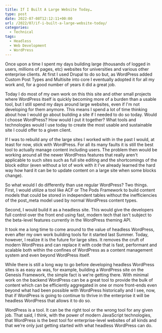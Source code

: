 ```yaml
---
title: If I Built A Large Website Today…
type: post
date: 2022-07-08T12:12:11+00:00
url: /2022/07/if-i-built-a-large-website-today/
categories:
  - Technical
tags:
  - Headless
  - Web Development
  - WordPress
---
```


Once upon a time I spent my days building large (thousands of logged in users, millions of pages, etc) websites for universities and various other enterprise clients. At first I used Drupal to do so but, as WordPress added Custom Post Types and Multisite into core I eventually adopted it for all my work and, for a good number of years it did a great job.

Today I do most of my own work on this this site and other small projects where WordPress itself is quickly becoming more of a burden than a usable tool, but I still spend my days around large websites, even if I'm not developing for them anymore. This means I spend a lot of time thinking about how I would go about building a site if I needed to do so today. Would I choose WordPress? How would I put it together? What tools and technologies would I use today to create the most usable and sustainable site I could offer to a given client.

If I was to rebuild any of the large sites I worked with in the past I would, at least for now, stick with WordPress. For all its many faults it is still the best tool to actually manage content including users. The problem then would be working around all the newer WordPress features that really aren't applicable to such sites such as full site editing and the shortcomings of the block editor (even without a lot of work with it I've already learned the hard way how hard it can be to update content on a large site when some blocks change).

So what would I do differently than use regular WordPress? Two things. First, I would utilize a tool like ACF or The Pods Framework to build content models that could be stored in independent tables without the inefficiencies of the post_meta model used by normal WordPress content types.

Second, I would build it as a headless site. This would give the developers full control over the front end using fast, modern tech that isn't subject to the beta-level features currently in the WordPress theming API.

It took me a long time to come around to the value of headless WordPress, even after my own work building tools for it started last Summer. Today, however, I realize it is the future for large sites. It removes the cruft of modern WordPress and can replace it with code that is fast, performant and scalable both within the confines of WordPress as a content management system and even beyond WordPress itself.

While there is still a long way to go before developing headless WordPress sites is as easy as was, for example, building a WordPress site on the Genesis Framework, the simple fact is we're getting there. With minimal work on the backend WordPress can be a great tool to provide the bulk of content which can be efficiently aggregated in one or more front-ends even beyond what had been possible with WordPress historically and I see, now, that if WordPress is going to continue to thrive in the enterprise it will be headless WordPress that allows it to do so.

WordPress is a tool. It can be the right tool or the wrong tool for any given job. That said, I think, with the power of modern JavaScript technologies, that WordPress is the best tool for enterprise-level websites of all kinds and that we're only just getting started with what headless WordPress can do.
